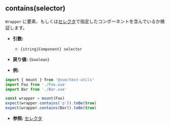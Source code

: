 ## contains(selector)

`Wrapper` に要素、もしくは[セレクタ](../selectors.md)で指定したコンポーネントを含んでいるか検証します。

- **引数:**
  - `{string|Component} selector`

- **戻り値:** `{boolean}`

- **例:**

```js
import { mount } from '@vue/test-utils'
import Foo from './Foo.vue'
import Bar from './Bar.vue'

const wrapper = mount(Foo)
expect(wrapper.contains('p')).toBe(true)
expect(wrapper.contains(Bar)).toBe(true)
```

- **参照:** [セレクタ](../selectors.md)
